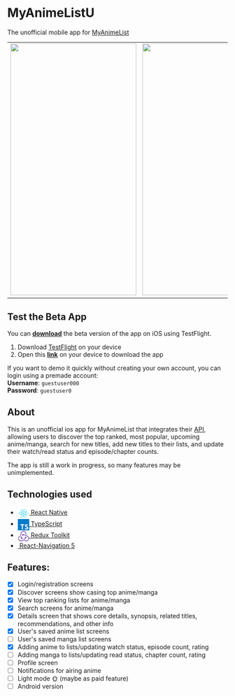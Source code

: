 # MyAnimeListU
The unofficial mobile app for [MyAnimeList](https://myanimelist.net/)

| | | |
| - | - | - |
| <img src="https://github.com/dtchiong/MyAnimeListU/blob/master/login.gif" width="288" height="576" /> | <img src="https://github.com/dtchiong/MyAnimeListU/blob/master/list_and_search.gif" width="288" height="576" /> | <img src="https://github.com/dtchiong/MyAnimeListU/blob/master/status_gif.gif" width="288" height="576" />



## Test the Beta App
You can **[download](https://testflight.apple.com/join/MuS800Bk)** the beta version of the app on iOS using TestFlight.
1. Download [TestFlight](https://apps.apple.com/us/app/testflight/id899247664) on your device
2. Open this **[link](https://testflight.apple.com/join/MuS800Bk)** on your device to download the app

If you want to demo it quickly without creating your own account, you can login using a premade account:  
**Username**: `guestuser000`  
**Password**: `guestuser0`  

## About
This is an unofficial ios app for MyAnimeList that integrates their [API](https://myanimelist.net/apiconfig/references/api/v2), allowing users to discover the top ranked, most popular, upcoming anime/manga, search for new titles, add new titles to their lists, and update their watch/read status and episode/chapter counts.

The app is still a work in progress, so many features may be unimplemented.

## Technologies used
* [<img align="center" alt=" " width="26px" src="https://raw.githubusercontent.com/github/explore/80688e429a7d4ef2fca1e82350fe8e3517d3494d/topics/react-native/react-native.png" /> React Native](https://reactnative.dev/)
* [<img align="center" alt=" " width="26px" src="https://raw.githubusercontent.com/github/explore/80688e429a7d4ef2fca1e82350fe8e3517d3494d/topics/typescript/typescript.png" /> TypeScript](https://www.typescriptlang.org/)
* [<img align="center" alt=" " width="26px" src="https://raw.githubusercontent.com/github/explore/80688e429a7d4ef2fca1e82350fe8e3517d3494d/topics/redux/redux.png" /> Redux Toolkit](https://redux-toolkit.js.org/)
* [<img align="center" alt="" width="26px" src="https://avatars0.githubusercontent.com/u/29647600?s=200&v=4" /> React-Navigation 5](https://reactnavigation.org/blog/2020/02/06/react-navigation-5.0/)


## Features:
- [x] Login/registration screens
- [x] Discover screens show casing top anime/manga
- [x] View top ranking lists for anime/manga
- [x] Search screens for anime/manga
- [x] Details screen that shows core details, synopsis, related titles, recommendations, and other info
- [x] User's saved anime list screens
- [ ] User's saved manga list screens
- [x] Adding anime to lists/updating watch status, episode count, rating
- [ ] Adding manga to lists/updating read status, chapter count, rating
- [ ] Profile screen
- [ ] Notifications for airing anime
- [ ] Light mode 🌞 (maybe as paid feature)
- [ ] Android version
